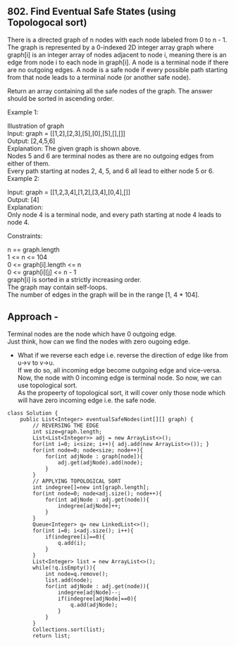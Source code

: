 ## 802. Find Eventual Safe States (using Topologocal sort)

There is a directed graph of n nodes with each node labeled from 0 to n - 1. The graph is represented by a 0-indexed 2D integer array graph where graph[i] is an integer array of nodes adjacent to node i, meaning there is an edge from node i to each node in graph[i].
A node is a terminal node if there are no outgoing edges. A node is a safe node if every possible path starting from that node leads to a terminal node (or another safe node).

Return an array containing all the safe nodes of the graph. The answer should be sorted in ascending order.

 

Example 1:

Illustration of graph  
Input: graph = [[1,2],[2,3],[5],[0],[5],[],[]]  
Output: [2,4,5,6]  
Explanation: The given graph is shown above.  
Nodes 5 and 6 are terminal nodes as there are no outgoing edges from either of them.  
Every path starting at nodes 2, 4, 5, and 6 all lead to either node 5 or 6.   
Example 2:  

Input: graph = [[1,2,3,4],[1,2],[3,4],[0,4],[]]  
Output: [4]   
Explanation:  
Only node 4 is a terminal node, and every path starting at node 4 leads to node 4.  
  

Constraints:

n == graph.length  
1 <= n <= 104  
0 <= graph[i].length <= n  
0 <= graph[i][j] <= n - 1  
graph[i] is sorted in a strictly increasing order.  
The graph may contain self-loops.  
The number of edges in the graph will be in the range [1, 4 * 104].  

## Approach - 
Terminal nodes are the node which have 0 outgoing edge.  
Just think, how can we find the nodes with zero ougoing edge.  
* What if we reverse each edge i.e. reverse the direction of edge like from u->v to v->u.  
If we do so, all incoming edge become outgoing edge and vice-versa.  
Now, the node with 0 incoming edge is terminal node. So now, we can use topological sort.  
As the propeerty of topological sort, it will cover only those node which will have zero incoming edge i.e. the safe node.  

```
class Solution {
    public List<Integer> eventualSafeNodes(int[][] graph) {
        // REVERSING THE EDGE
        int size=graph.length;
        List<List<Integer>> adj = new ArrayList<>();
        for(int i=0; i<size; i++){ adj.add(new ArrayList<>()); }
        for(int node=0; node<size; node++){
            for(int adjNode : graph[node]){
                adj.get(adjNode).add(node);
            }
        }
        // APPLYING TOPOLOGICAL SORT
        int indegree[]=new int[graph.length];
        for(int node=0; node<adj.size(); node++){
            for(int adjNode : adj.get(node)){
                indegree[adjNode]++;
            }
        }
        Queue<Integer> q= new LinkedList<>();
        for(int i=0; i<adj.size(); i++){
            if(indegree[i]==0){
                q.add(i);
            }
        }
        List<Integer> list = new ArrayList<>();
        while(!q.isEmpty()){
            int node=q.remove();
            list.add(node);
            for(int adjNode : adj.get(node)){
                indegree[adjNode]--;
                if(indegree[adjNode]==0){
                    q.add(adjNode);
                }
            }
        }
        Collections.sort(list);
        return list;
